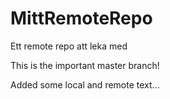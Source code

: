 # MittRemoteRepo
Ett remote repo att leka med

This is the important master branch!

Added some local and remote text...
